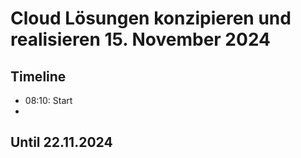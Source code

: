 # Cloud Lösungen konzipieren und realisieren 15. November 2024

## Timeline

- 08:10: Start
- 

## Until 22.11.2024
